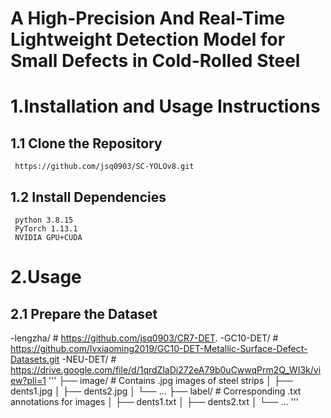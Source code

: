# A High-Precision And Real-Time Lightweight Detection Model for Small Defects in Cold-Rolled Steel
# 1.Installation and Usage Instructions
## 1.1 Clone the Repository
     https://github.com/jsq0903/SC-YOLOv8.git
     
## 1.2 Install Dependencies
     python	3.8.15
     PyTorch 1.13.1
     NVIDIA GPU+CUDA
# 2.Usage
## 2.1 Prepare the Dataset

-lengzha/         # https://github.com/jsq0903/CR7-DET.
-GC10-DET/        # https://github.com/lvxiaoming2019/GC10-DET-Metallic-Surface-Defect-Datasets.git
-NEU-DET/         # https://drive.google.com/file/d/1qrdZlaDi272eA79b0uCwwqPrm2Q_WI3k/view?pli=1
'''
    ├── image/       # Contains .jpg images of steel strips
    │   ├── dents1.jpg
    │   ├── dents2.jpg
    │   └── ...
    ├── label/       # Corresponding .txt annotations for images
    │   ├── dents1.txt
    │   ├── dents2.txt
    │   └── ...
'''
